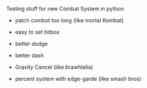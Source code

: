 Testing stuff for new Combat System in python

- patch combot too long (like mortal Kombat)

- easy to set hitbox

- better dodge

- better dash

- Gravity Cancel (like brawhlalla)

- percent system with edge-garde (like smash bros)
